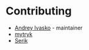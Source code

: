 # Contributing
- [Andrey Ivasko](https://github.com/daaner) - maintainer
- [mytryk](https://github.com/mytryk)
- [Serik](https://github.com/seriklav) 
